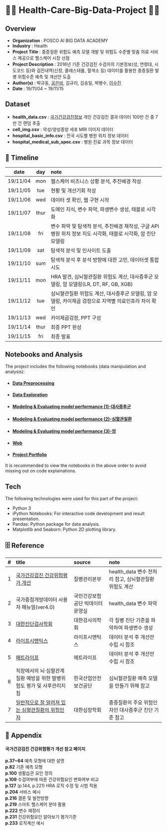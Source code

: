 #  :woman_health_worker: Health-Care-Big-Data-Project :man_health_worker:

Overview
-------------------------------
* **Organization** : POSCO AI BIG DATA ACADEMY
* **Industry** : Health
* **Project Title** : 중증질환 위험도 예측 모델 개발 및 위험도 수준별 맞춤 의료 서비스 제공으로 헬스케어 시장 선점
* **Project Description** : 2016년 기준 건강검진 수검자의 기본정보(성, 연령대, 시도코드 등)와 검진내역(신장, 콜레스테롤, 혈색소 등) 데이터를 활용한 중증질환 발병 위험수준 예측 및 개선안 도출
* **Author(s)** : 박규동, [공은비](https://github.com/barha-star), 김규리, 김송일, 박병수, [이수진](https://github.com/sooooojinlee)
* **Date** : 19/11/04 ~ 19/11/15  


Dataset
-------------------------------
 * **health_data.csv** : [국가건강검진정보](https://www.data.go.kr/dataset/15007122/fileData.do) 개인 건강검진 결과 데이터 100만 건 중 7만 건 랜덤 추출
 * **cell_img.csv** : 악성/양성종양 세포 MRI 이미지 데이터
 * **hospital_basic_info.csv** : 전국 시도별 병원 위치 정보 데이터
 * **hospital_medical_sub_spec.csv** : 병원 진료 과목 정보 데이터  


:calendar: Timeline
-------------------------------
|date|day|note|
|:-----:|:-----:|:------|
|19/11/04|mon|헬스케어 비즈니스 상황 분석, 추진배경 작성|
|19/11/05|tue|현황 및 개선기회 작성|
|19/11/06|wed|데이터 셋 확인, 웹 구현 시작|
|19/11/07|thur|도메인 지식, 변수 파악, 파생변수 생성, 태블로 시각화|
|19/11/08|fri|변수 파악 및 탐색적 분석, 추진배경 재작성, 구글 API 병원 위치 정보 지도 시각화, 태블로 시각화, 암 진단 모델링|
|19/11/09|sat|탐색적 분석 및 인사이트 도출|
|19/11/10|sum|탐색적 분석 후 분석 방향에 대한 고민, 데이터셋 통합 시도|
|19/11/11|mon|HRA 발견, 심뇌혈관질환 위험도 계산, 대사증후군 모델링, 암 모델링(LR, DT, RF, GB, XGB)|  
|19/11/12|tue|심뇌혈관질환 위험도 계산, 대사증후군 모델링, 암 모델링, 카이제곱 검정으로 지역별 의료인프라 차이 확인|
|19/11/13|wed|카이제곱검정, PPT 구성|
|19/11/14|thur|최종 PPT 완성|
|19/11/15|fri|최종 발표|  


Notebooks and Analysis
-------------------------------
The project includes the following notebooks (data manipulation and analysis):  

* #### [Data Preprocessing](https://nbviewer.jupyter.org/gist/KimGyuLee/30aca84f405bb5ddc81a522b6fda84df)
* #### [Data Exploration](https://nbviewer.jupyter.org/gist/KimGyuLee/c370b6d1c85167bcd1cda85789603f05)
* #### [Modeling & Evaluating model performance (1)-대사증후군](https://nbviewer.jupyter.org/gist/KimGyuLee/6f8dbdd37f4b845f22272a6732236644)
* #### [Modeling & Evaluating model performance (2)-심혈관질환](https://nbviewer.jupyter.org/gist/KimGyuLee/325028ce0612728111bdb7641596e04b)
* #### [Modeling & Evaluating model performance (3)-암](https://nbviewer.jupyter.org/gist/KimGyuLee/c4b3a29ff479431cf69f809db372046e)
* #### [Web]()
* #### [Project Portfolio](https://nbviewer.jupyter.org/github/KimGyuLee/Health-Care-Big-Data-Project/blob/master/healthcare_project.pdf)

It is recommended to view the notebooks in the above order to avoid missing out on code explainations.

Tech
-------------------------------
The following technologies were used for this part of the project:

* Python 3
* iPython Notebooks: For interactive code development and result presentation.
* Pandas: Python package for data analysis.
* Matplotlib and Seaborn: Python 2D plotting library.

:file_cabinet: Reference
----------------------------------------------
|#|title|source|note|
|:----:|:-----|:-------|:------|
|1|[국가건강검진 건강위험평가 개선](#국가건강검진-건강위험평가-개선-참고-페이지)|질병관리본부|health_data 변수 전처리 참고, 심뇌혈관질환 위험도 계산|
|2|국가중점개방데이터 사용자 매뉴얼(ver4.0)|국민건강보험공단 빅데이터운영실|health_data 변수 파악|
|3|[대한진단검사학회](https://labtestsonline.kr/)|대한검사의학회|각 질병 진단 기준을 파악하여 파생변수 생성|
|4|[라이프시맨틱스](https://lifesemantics.kr/intro/company)|라이프시맨틱스|데이터 분석 후 개선안 수립 시 참조|
|5|[메트라이프](http://insu.greenpio.com/MetLife360health/)|메트라이프|데이터 분석 후 개선안 수립 시 참조|
|6|직장에서의 뇌·심혈관계질환 예방을 위한 발병위험도 평가 및 사후관리지침|한국산업안전보건공단|심뇌혈관질환 예측 모델을 만들기 위해 참고|
|7|[일반적으로 잘 알려져 있는 심혈관질환의 위험인자](https://www.circulation.or.kr:4443/bbs/index.php?code=int&category=&gubun=&page=1&number=6896&mode=view&keyfield=all&key=)|대한심장학회|중증질환의 주요 위험인자인 대사증후군 진단 기준 참고|  


:link: Appendix
----------------------------------------------
#### 국가건강검진 건강위험평가 개선 참고 페이지  
**p.37~64** 예측 모형에 대한 설명  
**p.82** 기존 예측 모형  
**p.100** 생활습관 요인 정의  
**p.109** 수검여부에 따른 건강위험요인 변화여부 비교    
**p.127** (p.144, p.221) HRA 로직 수정 및 시범 적용  
**p.204** 서비스 예시  
**p.216** 결론 및 발전방향  
**p.219** 스마트 헬스케어 분야 활용  
**p.222** 변수 재정리  
**p.231** 건강위험요인 알아보기 평가기준  
**p.233** 로직계산 예시  
